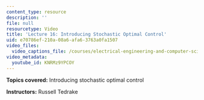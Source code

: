 ```yaml
---
content_type: resource
description: ''
file: null
resourcetype: Video
title: 'Lecture 16: Introducing Stochastic Optimal Control'
uid: e70786ef-210a-08a6-afa6-3763a0fa1507
video_files:
  video_captions_file: /courses/electrical-engineering-and-computer-science/6-832-underactuated-robotics-spring-2009/video-lectures/lecture-16-introducing-stochastic-optimal-control/KNRMz9YPCOY.vtt
video_metadata:
  youtube_id: KNRMz9YPCOY
---
```


**Topics covered:** Introducing stochastic optimal control

**Instructors:** Russell Tedrake